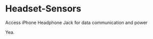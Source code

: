 Headset-Sensors
===============

Access iPhone Headphone Jack for data communication and power

Yea.
